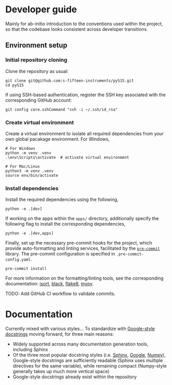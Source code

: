 # Developer guide

Mainly for ab-initio introduction to the conventions used within the project,
so that the codebase looks consistent across developer transitions.

## Environment setup

### Initial repository cloning

Clone the repository as usual:

```
git clone git@github.com:s-fifteen-instruments/pyS15.git
cd pyS15
```

If using SSH-based authentication, register the SSH key associated with the
corresponding GitHub account:

```
git config core.sshCommand "ssh -i ~/.ssh/id_rsa"
```

### Create virtual environment

Create a virtual environment to isolate all required dependencies
from your own global pacakage environment. For Windows,

```
# For Windows
python -m venv .venv
.\env\Scripts\activate  # activate virtual environment

# For Mac/Linux
python3 -m venv .venv
source env/bin/activate
```

### Install dependencies

Install the required dependencies using the following,

```
python -e .[dev]
```

If working on the apps within the `apps/` directory, additionally
specify the following flag to install the corresponding dependencies,

```
python -e .[dev,apps]
```

Finally, set up the necessary pre-commit hooks for the project, which provide
auto-formatting and linting services, facilitated by the
[`pre-commit`](https://pre-commit.com/) library.
The pre-commit configuration is specified in `.pre-commit-config.yaml`.

```
pre-commit install
```

For more information on the formatting/linting tools, see the corresponding
documentation:
[isort](https://pycqa.github.io/isort/),
[black](https://black.readthedocs.io/en/stable/),
[flake8](https://github.com/pycqa/flake8),
[mypy](https://mypy.readthedocs.io/en/latest/).

TODO: Add GitHub CI workflow to validate commits.

# Documentation

Currently mixed with various styles...
To standardize with [Google-style docstrings](https://google.github.io/styleguide/pyguide.html#38-comments-and-docstrings) moving forward,
for three main reasons:

- Widely supported across many documentation generation tools, including
  Sphinx
- Of the three most popular docstring styles (i.e.
  [Sphinx](https://sphinx-rtd-tutorial.readthedocs.io/en/latest/docstrings.html),
  [Google](https://sphinxcontrib-napoleon.readthedocs.io/en/latest/example_google.html),
  [Numpy](http://sphinxcontrib-napoleon.readthedocs.io/en/latest/example_numpy.html#example-numpy)),
  Google-style docstrings are sufficiently readable (Sphinx uses multiple directives for the same variable),
  while remaining compact (Numpy-style generally takes up much more vertical space)
- Google-style docstrings already exist within the repository
